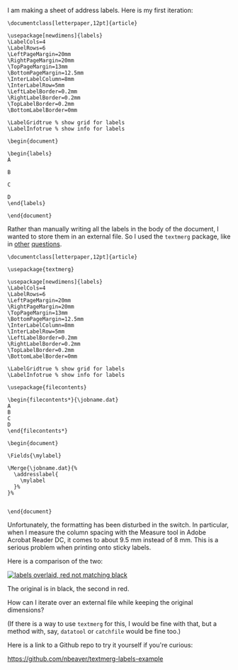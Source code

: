 I am making a sheet of address labels.
Here is my first iteration:

    \documentclass[letterpaper,12pt]{article}
    
    \usepackage[newdimens]{labels}
    \LabelCols=4
    \LabelRows=6
    \LeftPageMargin=20mm
    \RightPageMargin=20mm
    \TopPageMargin=13mm
    \BottomPageMargin=12.5mm
    \InterLabelColumn=8mm
    \InterLabelRow=5mm
    \LeftLabelBorder=0.2mm
    \RightLabelBorder=0.2mm
    \TopLabelBorder=0.2mm
    \BottomLabelBorder=0mm
    
    \LabelGridtrue % show grid for labels
    \LabelInfotrue % show info for labels
    
    \begin{document}
    
    \begin{labels}
    A
    
    B
    
    C
    
    D
    \end{labels}
    
    \end{document}

Rather than manually writing all the labels in the body of the document, I wanted to store them in an external file. So I used the `textmerg` package, like in
[other](https://tex.stackexchange.com/questions/210885/how-to-print-addresses/)
[questions](https://tex.stackexchange.com/questions/256928/is-it-possible-to-add-dynamic-content/).

    \documentclass[letterpaper,12pt]{article}
    
    \usepackage{textmerg}
    
    \usepackage[newdimens]{labels}
    \LabelCols=4
    \LabelRows=6
    \LeftPageMargin=20mm
    \RightPageMargin=20mm
    \TopPageMargin=13mm
    \BottomPageMargin=12.5mm
    \InterLabelColumn=8mm
    \InterLabelRow=5mm
    \LeftLabelBorder=0.2mm
    \RightLabelBorder=0.2mm
    \TopLabelBorder=0.2mm
    \BottomLabelBorder=0mm
    
    \LabelGridtrue % show grid for labels
    \LabelInfotrue % show info for labels
    
    \usepackage{filecontents}
    
    \begin{filecontents*}{\jobname.dat}
    A
    B
    C
    D
    \end{filecontents*}
    
    \begin{document}
    
    \Fields{\mylabel}
    
    \Merge{\jobname.dat}{%
      \addresslabel{
        \mylabel
      }%
    }%
    
    
    \end{document}

Unfortunately, the formatting has been disturbed in the switch. In particular, when I measure the column spacing with the Measure tool in Adobe Acrobat Reader DC, it comes to about 9.5 mm instead of 8 mm. This is a serious problem when printing onto sticky labels.

Here is a comparison of the two:

[![labels overlaid, red not matching black][1]][1]

The original is in black, the second in red.

How can I iterate over an external file while keeping the original dimensions?

(If there is a way to use `textmerg` for this, I would be fine with that, but a method with, say, `datatool` or `catchfile` would be fine too.)

Here is a link to a Github repo to try it yourself if you're curious:

https://github.com/nbeaver/textmerg-labels-example


  [1]: https://i.stack.imgur.com/uJQFr.png
